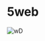 # 5web
![wD](https://user-images.githubusercontent.com/120178755/207398692-aa292bf7-58fa-43a3-ad86-dc2bc6c9db4f.jpg)
